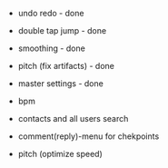 - undo redo - done
- double tap jump - done
- smoothing - done
- pitch (fix artifacts) - done 
- master settings - done

- bpm
- contacts and all users search
- comment(reply)-menu for chekpoints
- pitch (optimize speed)

